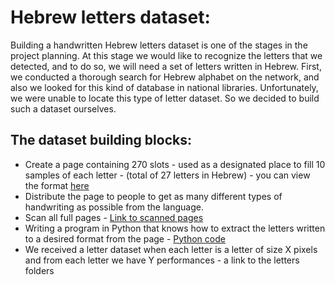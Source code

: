 # Hebrew letters dataset:
Building a handwritten Hebrew letters dataset is one of the stages in the project planning.
At this stage we would like to recognize the letters that we detected, and to do so, we will need a set of letters written in Hebrew.
First, we conducted a thorough search for Hebrew alphabet on the network, and also we looked for this kind of database in national libraries. Unfortunately, we were unable to locate this type of letter dataset. So we decided to build such a dataset ourselves.


## The dataset building blocks:
* Create a page containing 270 slots - used as a designated place to fill 10 samples of each letter - (total of 27 letters in Hebrew) - you can view the format [here](https://github.com/moranzargari/Handwriting-detection-recognition/blob/master/Letters%20Dataset%20Collection/page.jpg?raw=true)
* Distribute the page to people to get as many different types of handwriting as possible from the language.
* Scan all full pages -  [Link to scanned pages](https://github.com/moranzargari/Handwriting-detection-recognition/tree/master/Letters%20Dataset%20Collection/tables)
* Writing a program in Python that knows how to extract the letters written to a desired format from the page - [Python code](https://github.com/moranzargari/Handwriting-detection-recognition/blob/master/Letters%20Dataset%20Collection/lettersCuter.py)
* We received a letter dataset when each letter is a letter of size X pixels and from each letter we have Y performances - a link to the letters folders
